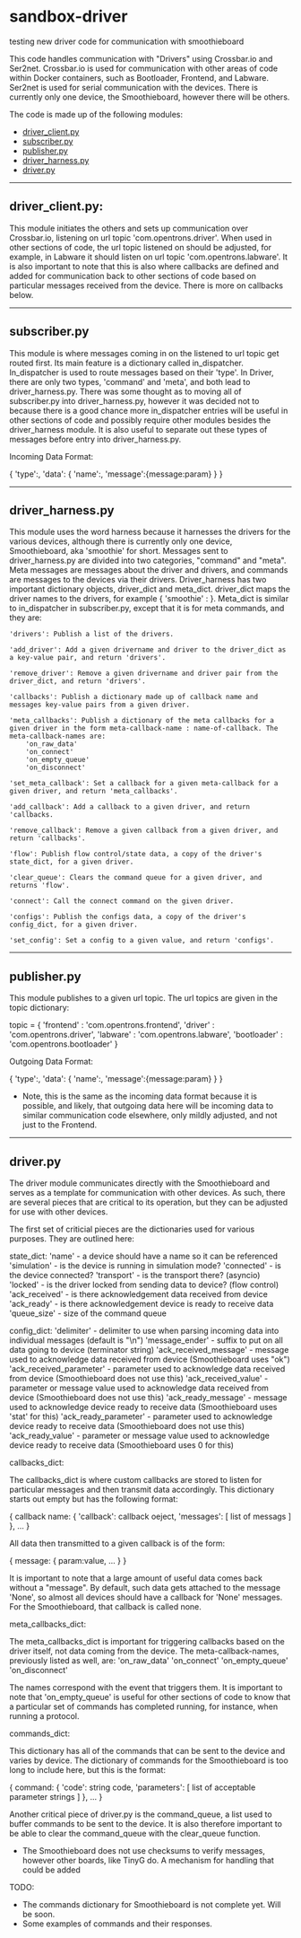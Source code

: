 # sandbox-driver
testing new driver code for communication with smoothieboard


This code handles communication with "Drivers" using Crossbar.io and Ser2net. Crossbar.io 
is used for communication with other areas of code within Docker containers, such as Bootloader, 
Frontend, and Labware. Ser2net is used for serial communication with the devices. There is 
currently only one device, the Smoothieboard, however there will be others.

The code is made up of the following modules:
- [driver_client.py](#driver_client.py)
- [subscriber.py](#subscriber.py)
- [publisher.py](#publisher.py)
- [driver_harness.py](#driver_harness.py)
- [driver.py](#driver.py)


---
## driver_client.py:

This module initiates the others and sets up communication over Crossbar.io, listening on 
url topic 'com.opentrons.driver'. When used in other sections of code, the url topic 
listened on should be adjusted, for example, in Labware it should listen on url topic 
'com.opentrons.labware'. It is also important to note that this is also where callbacks are 
defined and added for communication back to other sections of code based on particular messages 
received from the device. There is more on callbacks below.


---
## subscriber.py

This module is where messages coming in on the listened to url topic get routed first. Its 
main feature is a dictionary called in_dispatcher. In_dispatcher is used to route messages based 
on their 'type'. In Driver, there are only two types, 'command' and 'meta', and both lead to 
driver_harness.py. There was some thought as to moving all of subscriber.py into driver_harness.py, 
however it was decided not to because there is a good chance more in_dispatcher entries will be 
useful in other sections of code and possibly require other modules besides the driver_harness module.
It is also useful to separate out these types of messages before entry into driver_harness.py.

Incoming Data Format:

{
	'type':<string>,
	'data':
	{
		'name':<string>,
		'message':{message:param}
	}
}


---
## driver_harness.py

This module uses the word harness because it harnesses the drivers for the various devices, 
although there is currently only one device, Smoothieboard, aka 'smoothie' for short.
Messages sent to driver_harness.py are divided into two categories, "command" and "meta".
Meta messages are messages about the driver and drivers, and commands are messages to the 
devices via their drivers. Driver_harness has two important dictionary objects, driver_dict 
and meta_dict. driver_dict maps the driver names to the drivers, for example 
{ 'smoothie' : <smoothie driver> }. Meta_dict is similar to in_dispatcher in subscriber.py, 
except that it is for meta commands, and they are:

	'drivers': Publish a list of the drivers.

	'add_driver': Add a given drivername and driver to the driver_dict as a key-value pair, and return 'drivers'.

	'remove_driver': Remove a given drivername and driver pair from the driver_dict, and return 'drivers'.

	'callbacks': Publish a dictionary made up of callback name and messages key-value pairs from a given driver.

	'meta_callbacks': Publish a dictionary of the meta callbacks for a given driver in the form meta-callback-name : name-of-callback. The meta-callback-names are:
		'on_raw_data'
		'on_connect'
		'on_empty_queue'
		'on_disconnect'

	'set_meta_callback': Set a callback for a given meta-callback for a given driver, and return 'meta_callbacks'.

	'add_callback': Add a callback to a given driver, and return 'callbacks.

	'remove_callback': Remove a given callback from a given driver, and return 'callbacks'.

	'flow': Publish flow control/state data, a copy of the driver's state_dict, for a given driver.

	'clear_queue': Clears the command queue for a given driver, and returns 'flow'.

	'connect': Call the connect command on the given driver.

	'configs': Publish the configs data, a copy of the driver's config_dict, for a given driver.

	'set_config': Set a config to a given value, and return 'configs'.


---
## publisher.py

This module publishes to a given url topic. The url topics are given in the topic dictionary:

topic = {
    'frontend' : 'com.opentrons.frontend',
    'driver' : 'com.opentrons.driver',
    'labware' : 'com.opentrons.labware',
    'bootloader' : 'com.opentrons.bootloader'
}

Outgoing Data Format:

{
	'type':<string>,
	'data':
	{
		'name':<string>,
		'message':{message:param}
	}
}

* Note, this is the same as the incoming data format because it is possible, and likely, that outgoing 
data here will be incoming data to similar communication code elsewhere, only mildly adjusted, and 
not just to the Frontend.


---
## driver.py

The driver module communicates directly with the Smoothieboard and serves as a template for 
communication with other devices. As such, there are several pieces that are critical to its 
operation, but they can be adjusted for use with other devices.

The first set of criticial pieces are the dictionaries used for various purposes. They are 
outlined here:

state_dict:
	'name' - a device should have a name so it can be referenced
	'simulation' - is the device is running in simulation mode?
	'connected' - is the device connected?
	'transport' - is the transport there? (asyncio)
	'locked' - is the driver locked from sending data to device? (flow control)
	'ack_received' - is there acknowledgement data received from device
	'ack_ready' - is there acknowledgement device is ready to receive data
	'queue_size' - size of the command queue


config_dict:
	'delimiter' - delimiter to use when parsing incoming data into individual messages (default is "\n")
	'message_ender' - suffix to put on all data going to device (terminator string)
	'ack_received_message' - message used to acknowledge data received from device (Smoothieboard uses "ok")
	'ack_received_parameter' - parameter used to acknowledge data received from device (Smoothieboard does not use this)
	'ack_received_value' - parameter or message value used to acknowledge data received from device (Smoothieboard does not use this)
	'ack_ready_message' - message used to acknowledge device ready to receive data (Smoothieboard uses 'stat' for this)
	'ack_ready_parameter' - parameter used to acknowledge device ready to receive data (Smoothieboard does not use this)
	'ack_ready_value' - parameter or message value used to acknowledge device ready to receive data (Smoothieboard uses 0 for this)


callbacks_dict:

The callbacks_dict is where custom callbacks are stored to listen for particular messages and then transmit 
data accordingly. This dictionary starts out empty but has the following format:

{
	callback name:
	{
		'callback': callback oeject,
		'messages': [ list of messags ]
	},
	...
}

All data then transmitted to a given callback is of the form:

{ message: { param:value, ... } }

It is important to note that a large amount of useful data comes back without a "message". By default, such 
data gets attached to the message 'None', so almost all devices should have a callback for 'None' messages. 
For the Smoothieboard, that callback is called none.


meta_callbacks_dict:

The meta_callbacks_dict is important for triggering callbacks based on the driver itself, not data coming 
from the device. The meta-callback-names, previously listed as well, are:
		'on_raw_data'
		'on_connect'
		'on_empty_queue'
		'on_disconnect'

The names correspond with the event that triggers them. It is important to note that 'on_empty_queue' is 
useful for other sections of code to know that a particular set of commands has completed running, for 
instance, when running a protocol.


commands_dict:

This dictionary has all of the commands that can be sent to the device and varies by device. 
The dictionary of commands for the Smoothieboard is too long to include here, but this is the format:

{
	command:
	{
		'code': string code,
		'parameters': [ list of acceptable parameter strings ]
	},
	...
}




Another critical piece of driver.py is the command_queue, a list used to buffer commands to 
be sent to the device. It is also therefore important to be able to clear the command_queue
with the clear_queue function.

* The Smoothieboard does not use checksums to verify messages, however other boards, like TinyG do. A mechanism for 
handling that could be added






TODO: 
* The commands dictionary for Smoothieboard is not complete yet. Will be soon.
* Some examples of commands and their responses.











